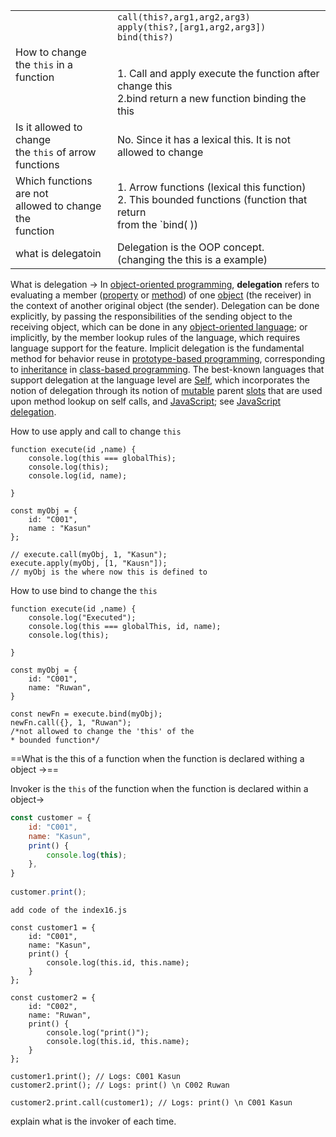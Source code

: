 
|                                                               |                                                                                                                                                                                                           |
| ------------------------------------------------------------- | --------------------------------------------------------------------------------------------------------------------------------------------------------------------------------------------------------- |
| How to change<br>the `this` in a function                     | `call(this?,arg1,arg2,arg3)`<br>`apply(this?,[arg1,arg2,arg3])`<br>`bind(this?)`<br><br><br>1. Call and apply execute the function after change this<br>2.bind return a new function binding the this<br> |
| Is it allowed to change <br>the `this` of arrow functions     | No. Since it has a lexical this. It is not allowed to change                                                                                                                                              |
| Which functions are not<br>allowed to change the <br>function | 1. Arrow functions (lexical this function)<br>2. This bounded functions (function that return <br>from the  `bind( ))                                                                                     |
| what is delegatoin                                            | Delegation is the OOP concept.<br>(changing the this is a example)<br>                                                                                                                                    |
What is delegation ->
In [object-oriented programming](https://en.wikipedia.org/wiki/Object-oriented_programming "Object-oriented programming"), **delegation** refers to evaluating a member ([property](https://en.wikipedia.org/wiki/Property_(programming) "Property (programming)") or [method](https://en.wikipedia.org/wiki/Method_(computer_programming) "Method (computer programming)")) of one [object](https://en.wikipedia.org/wiki/Object_(computer_science) "Object (computer science)") (the receiver) in the context of another original object (the sender). Delegation can be done explicitly, by passing the responsibilities of the sending object to the receiving object, which can be done in any [object-oriented language](https://en.wikipedia.org/wiki/Object-oriented_language "Object-oriented language"); or implicitly, by the member lookup rules of the language, which requires language support for the feature. Implicit delegation is the fundamental method for behavior reuse in [prototype-based programming](https://en.wikipedia.org/wiki/Prototype-based_programming "Prototype-based programming"), corresponding to [inheritance](https://en.wikipedia.org/wiki/Inheritance_(object-oriented_programming) "Inheritance (object-oriented programming)") in [class-based programming](https://en.wikipedia.org/wiki/Class-based_programming "Class-based programming"). The best-known languages that support delegation at the language level are [Self](https://en.wikipedia.org/wiki/Self_(programming_language) "Self (programming language)"), which incorporates the notion of delegation through its notion of [mutable](https://en.wikipedia.org/wiki/Immutable_object "Immutable object") parent [slots](https://en.wikipedia.org/wiki/Slot_(computer_architecture) "Slot (computer architecture)") that are used upon method lookup on self calls, and [JavaScript](https://en.wikipedia.org/wiki/JavaScript "JavaScript"); see [JavaScript delegation](https://en.wikipedia.org/wiki/JavaScript#Delegative "JavaScript").



How to use apply and call to change `this`

```Js
function execute(id ,name) {  
    console.log(this === globalThis);  
    console.log(this);  
    console.log(id, name);  
  
}  
  
const myObj = {  
    id: "C001",  
    name : "Kasun"  
};  
  
// execute.call(myObj, 1, "Kasun");  
execute.apply(myObj, [1, "Kausn"]);
// myObj is the where now this is defined to

```

How to use bind to change the `this`

```Js
function execute(id ,name) {  
    console.log("Executed");  
    console.log(this === globalThis, id, name);  
    console.log(this);  
  
}  
  
const myObj = {  
    id: "C001",  
    name: "Ruwan",  
}  
  
const newFn = execute.bind(myObj);  
newFn.call({}, 1, "Ruwan");  
/*not allowed to change the 'this' of the  
* bounded function*/
```

==What is the this of a function when the function is declared withing a object ->==

Invoker is the `this` of the function when the function is declared within a object->
```js
const customer = {  
    id: "C001",  
    name: "Kasun",  
    print() {  
        console.log(this);  
    },  
}  
  
customer.print();
```

`add code of the index16.js`

```Js
const customer1 = {
    id: "C001",
    name: "Kasun",
    print() {
        console.log(this.id, this.name);
    }
};

const customer2 = {
    id: "C002",
    name: "Ruwan",
    print() {
        console.log("print()");
        console.log(this.id, this.name);
    }
};

customer1.print(); // Logs: C001 Kasun
customer2.print(); // Logs: print() \n C002 Ruwan

customer2.print.call(customer1); // Logs: print() \n C001 Kasun
```


explain what is the invoker of each time.